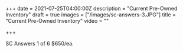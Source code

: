 +++
date = 2021-07-25T04:00:00Z
description = "Current Pre-Owned Inventory"
draft = true
images = ["/images/sc-answers-3.JPG"]
title = "Current Pre-Owned Inventory"
video = ""

+++

SC Answers 1 of 6 $650/ea.
